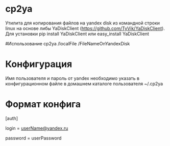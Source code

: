 # cp2ya
Утилита для копирования файлов на yandex disk из командной строки linux на основе либы YaDiskClient (https://github.com/TyVik/YaDiskClient).
Для установки pip install YaDiskClient или easy_install YaDiskClient

#Использование
cp2ya /localFile /FileNameOnYandexDisk

# Конфигурация 
Имя пользователя и пароль от yandex необходимо указать в конфигурационном файле в домашнем каталоге пользователя ~/.cp2ya

# Формат конфига
[auth]

login = userName@yandex.ru

password = userPassword

